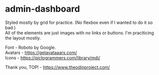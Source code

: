 # admin-dashboard

Styled mostly by grid for practice. (No flexbox even if I wanted to do it so bad.)  
All of the elements are just images with no links or buttons. I'm praciticing the layout mostly.

Font - Roboto by Google.  
Avatars - https://getavataaars.com/  
Icons - https://pictogrammers.com/library/mdi/  
  
Thank you, TOP! - https://www.theodinproject.com/